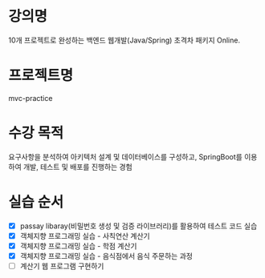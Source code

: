 
# 강의명
10개 프로젝트로 완성하는 백엔드 웹개발(Java/Spring) 초격차 패키지 Online.

# 프로젝트명
mvc-practice

# 수강 목적
요구사항을 분석하여 아키텍처 설계 및 데이터베이스를 구성하고, SpringBoot를 이용하여 개발, 테스트 및 배포를 진행하는 경험

# 실습 순서
- [x] passay libaray(비밀번호 생성 및 검증 라이브러리)를 활용하여 테스트 코드 실습
- [x] 객체지향 프로그래밍 실습 - 사칙연산 계산기
- [x] 객체지향 프로그래밍 실습 - 학점 계산기
- [x] 객체지향 프로그래밍 실습 - 음식점에서 음식 주문하는 과정
- [ ] 계산기 웹 프로그램 구현하기